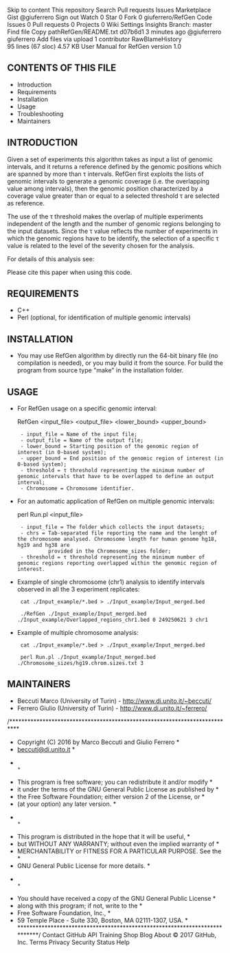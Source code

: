 Skip to content
This repository
Search
Pull requests
Issues
Marketplace
Gist
 @giuferrero
 Sign out
 Watch 0
  Star 0
  Fork 0 giuferrero/RefGen
 Code  Issues 0  Pull requests 0  Projects 0  Wiki  Settings Insights 
Branch: master Find file Copy pathRefGen/README.txt
d07b6d1  3 minutes ago
@giuferrero giuferrero Add files via upload
1 contributor
RawBlameHistory    
95 lines (67 sloc)  4.57 KB
User Manual for RefGen version 1.0

CONTENTS OF THIS FILE
---------------------
   
 * Introduction
 * Requirements
 * Installation
 * Usage
 * Troubleshooting
 * Maintainers

INTRODUCTION
------------

Given a set of experiments this algorithm takes as input a list of genomic intervals, and it returns a reference defined by the genomic positions which are spanned by more than τ intervals. RefGen first exploits the lists of genomic intervals to generate a genomic coverage (i.e. the overlapping value among intervals), then the genomic position characterized by a coverage value greater than or equal to a selected threshold τ are selected as reference.

The use of the τ threshold makes the overlap of multiple experiments independent of the length and the number of genomic regions belonging to the input datasets. Since the τ value reflects the number of experiments in which the genomic regions have to be identify, the selection of a specific τ value is related to the level of the severity chosen for the analysis.

For details of this analysis see:

Please cite this paper when using this code.

REQUIREMENTS
------------

 * C++
 * Perl (optional, for identification of multiple genomic intervals)

INSTALLATION
------------
 
 * You may use RefGen algorithm by directly run the 64-bit binary file (no compilation is needed), or you may build it from the source. For build the program from source type "make" in the installation folder.

USAGE
-------------
 
 * For RefGen usage on a specific genomic interval:

	RefGen <input_file> <output_file> <lower_bound> <upper_bound> <threshold> <Chromosome>

		- input_file = Name of the input file;
		- output_file = Name of the output file;
		- lower_bound = Starting position of the genomic region of interest (in 0-based system);
		- upper_bound = End position of the genomic region of interest (in 0-based system);
		- threshold = τ threshold representing the minimum number of genomic intervals that have to be overlapped to define an output interval;
		- Chromosome = Chromosome identifier.

 * For an automatic application of RefGen on multiple genomic intervals:

	perl Run.pl <input_file> <chrs> <threshold>

		- input_file = The folder which collects the input datasets;
		- chrs = Tab-separated file reporting the name and the lenght of the chromosome analysed. Chromosome length for human genome hg18, hg19 and hg38 are
				 provided in the Chromosome_sizes folder;
		- threshold = τ threshold representing the minimum number of genomic regions reporting overlapped within the genomic region of interest.
		
 * Example of single chromosome (chr1) analysis to identify intervals observed in all the 3 experiment replicates:

		cat ./Input_example/*.bed > ./Input_example/Input_merged.bed
		
		./RefGen ./Input_example/Input_merged.bed ./Input_example/Overlapped_regions_chr1.bed 0 249250621 3 chr1

 * Example of multiple chromosome analysis:	

		cat ./Input_example/*.bed > ./Input_example/Input_merged.bed

		perl Run.pl ./Input_example/Input_merged.bed ./Chromosome_sizes/hg19.chrom.sizes.txt 3

MAINTAINERS
-----------

 * Beccuti Marco (University of Turin) - http://www.di.unito.it/~beccuti/
 * Ferrero Giulio (University of Turin) - http://www.di.unito.it/~ferrero/

/***************************************************************************
 *   Copyright (C) 2016 by Marco Beccuti and Giulio Ferrero                *
 *   beccuti@di.unito.it    											   *
 *                                                                         *
 *   This program is free software; you can redistribute it and/or modify  *
 *   it under the terms of the GNU General Public License as published by  *
 *   the Free Software Foundation; either version 2 of the License, or     *
 *   (at your option) any later version.                                   *
 *                                                                         *
 *   This program is distributed in the hope that it will be useful,       *
 *   but WITHOUT ANY WARRANTY; without even the implied warranty of        *
 *   MERCHANTABILITY or FITNESS FOR A PARTICULAR PURPOSE.  See the         *
 *   GNU General Public License for more details.                          *
 *                                                                         *
 *   You should have received a copy of the GNU General Public License     *
 *   along with this program; if not, write to the                         *
 *   Free Software Foundation, Inc.,                                       *
 *   59 Temple Place - Suite 330, Boston, MA  02111-1307, USA.             *
 ***************************************************************************/
Contact GitHub API Training Shop Blog About
© 2017 GitHub, Inc. Terms Privacy Security Status Help
